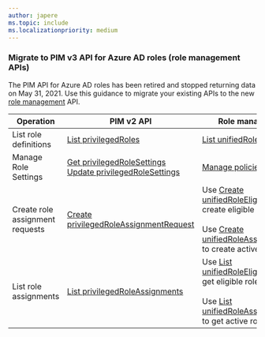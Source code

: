 ```yaml
---
author: japere
ms.topic: include
ms.localizationpriority: medium
---
```


<!-- markdownlint-disable MD041-->

### Migrate to PIM v3 API for Azure AD roles (role management APIs)

The PIM API for Azure AD roles has been retired and stopped returning data on May 31, 2021. Use this guidance to migrate your existing APIs to the new [role management](/graph/api/resources/rolemanagement?view=graph-rest-beta&preserve-view=true) API.

| Operation | PIM v2 API | Role management APIs (PIM v3) |
| --------- | ------------ | -------------- |
| List role definitions | [List privilegedRoles](/graph/api/privilegedrole-list) | [List unifiedRoleDefinitions](/graph/api/rbacapplication-list-roledefinitions) |
| Manage Role Settings | [Get privilegedRoleSettings](/graph/api/privilegedrolesettings-get)<br/>[Update privilegedRoleSettings](/graph/api/privilegedrolesettings-update) | [Manage policies](/graph/api/unifiedrolemanagementpolicy-list)
| Create role assignment requests | [Create privilegedRoleAssignmentRequest](/graph/api/privilegedroleassignmentrequest-post) | Use [Create unifiedRoleEligibilityScheduleRequest](/graph/api/unifiedroleeligibilityschedulerequest-post-unifiedroleeligibilityschedulerequests) to create eligible role assignments<br/><br/>Use [Create unifiedRoleAssignmentScheduleRequest](/graph/api/unifiedroleassignmentschedulerequest-post-unifiedroleassignmentschedulerequests) to create active role assignments |
| List role assignments | [List privilegedRoleAssignments](/graph/api/privilegedroleassignment-list) | Use [List unifiedRoleEligibilityScheduleInstances](/graph/api/unifiedroleeligibilityscheduleinstance-list) to get eligible role assignments<br/><br/>Use [List unifiedRoleAssignmentScheduleInstances](/graph/api/unifiedroleassignmentscheduleinstance-list) to get active role assignments |